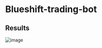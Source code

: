 # Blueshift-trading-bot
## Results


![image](https://user-images.githubusercontent.com/59894112/217953547-7a269ea7-75ad-4bd7-b22e-9d5479d5d387.png)
